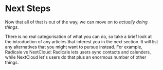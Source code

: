 # Next Steps

Now that all of that is out of the way, we can move on to _actually doing things_.

There is no real categorisation of what you can do, so take a brief look at the introduction of any articles that interest you in the next section. It will list any alternatives that you might want to pursue instead. For example, Radicale vs NextCloud: Radicale lets users sync contacts and calenders, while NextCloud let's users do that plus an enormous number of other things.

